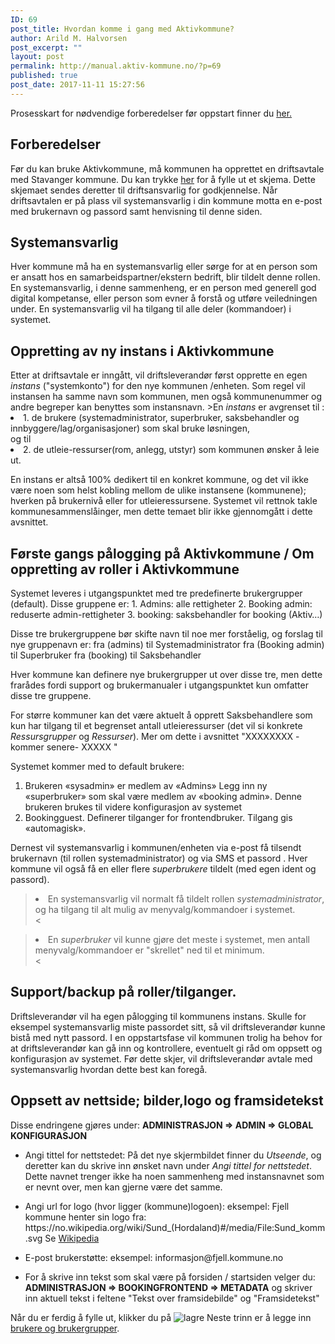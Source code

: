 ```yaml
---
ID: 69
post_title: Hvordan komme i gang med Aktivkommune?
author: Arild M. Halvorsen
post_excerpt: ""
layout: post
permalink: http://manual.aktiv-kommune.no/?p=69
published: true
post_date: 2017-11-11 15:27:56
---
```

Prosesskart for nødvendige forberedelser før oppstart finner du <a href="http://manual.aktiv-kommune.no/wp-content/uploads/2018/01/Aktivkommune-prosesskart-for-nødvendige-forberedelser-før-oppstart-PDF-1.pdf">her.</a>

<h2>Forberedelser</h2>
Før du kan bruke Aktivkommune, må kommunen ha opprettet en driftsavtale med Stavanger kommune. Du kan trykke <a href="#">her</a> for å fylle ut et skjema. Dette skjemaet sendes deretter til driftsansvarlig for godkjennelse. Når driftsavtalen er på plass vil systemansvarlig i din kommune motta en e-post med brukernavn og passord samt henvisning til denne siden.

<h2>Systemansvarlig</h2>
Hver kommune må ha en systemansvarlig eller sørge for at en person som er ansatt hos en samarbeidspartner/ekstern bedrift, blir tildelt denne rollen. En systemansvarlig, i denne sammenheng, er en person med generell god digital kompetanse, eller person som evner å forstå og utføre veiledningen under. En systemansvarlig vil ha tilgang til alle deler (kommandoer) i systemet.

<h2>Oppretting av ny instans i Aktivkommune</h2>
Etter at driftsavtale er inngått, vil driftsleverandør først opprette en egen <em>instans</em> ("systemkonto") for den nye kommunen /enheten. Som regel vil instansen ha samme navn som kommunen, men også kommunenummer og andre begreper kan benyttes som instansnavn. 
>En <em>instans</em> er avgrenset til :
<li>1. de brukere (systemadministrator, superbruker, saksbehandler og innbyggere/lag/organisasjoner) som skal bruke løsningen, </li>
 og til
<li>2. de utleie-ressurser(rom, anlegg, utstyr) som kommunen ønsker å leie ut. </li>

En instans er altså 100% dedikert til en konkret kommune, og det vil ikke være noen som helst kobling mellom de ulike instansene (kommunene); hverken på brukernivå eller for utleieressursene. Systemet vil rettnok takle kommunesammenslåinger, men dette temaet blir ikke gjennomgått i dette avsnittet.


<h2>Første gangs pålogging på Aktivkommune / Om oppretting av roller i Aktivkommune</h2>
Systemet leveres i utgangspunktet med tre predefinerte brukergrupper (default). Disse gruppene er:
1. Admins:           alle rettigheter
2. Booking admin:    reduserte admin-rettigheter
3. booking:          saksbehandler for booking (Aktiv…)

Disse tre brukergruppene bør skifte navn til noe mer forståelig, og forslag til nye gruppenavn er: 
fra (admins)            til      Systemadministrator 
fra (Booking admin)     til      Superbruker 
fra (booking)           til      Saksbehandler 

Hver kommune kan definere nye brukergrupper ut over disse tre, men dette frarådes fordi support og brukermanualer i utgangspunktet kun omfatter disse tre gruppene.

For større kommuner kan det være aktuelt å opprett Saksbehandlere som kun har tilgang til et begrenset antall utleieressurser (det vil si konkrete <em>Ressursgrupper</em> og <em>Ressurser</em>). Mer om dette i avsnittet "XXXXXXXX - kommer senere-  XXXXX " 

Systemet kommer med to default brukere:
1) Brukeren «sysadmin» er medlem av «Admins»
Legg inn ny «superbruker»  som skal være medlem av «booking admin». Denne brukeren brukes til videre konfigurasjon av systemet
2) Bookingguest. Definerer tilganger for frontendbruker. Tilgang gis «automagisk».




Dernest vil systemansvarlig i kommunen/enheten via e-post få tilsendt brukernavn (til rollen systemadministrator) og via SMS et passord . Hver kommune vil også få en eller flere <em>superbrukere</em> tildelt (med egen ident og passord). 
><li>En systemansvarlig vil normalt få tildelt rollen <em>systemadministrator</em>, og ha tilgang til alt mulig av menyvalg/kommandoer i systemet.  </li> <

><li>En <em>superbruker</em> vil kunne gjøre det meste i systemet, men antall menyvalg/kommandoer er "skrellet" ned til et minimum. </li> <


<h2>Support/backup på roller/tilganger. </h2>
Driftsleverandør vil ha egen pålogging til kommunens instans. Skulle for eksempel systemansvarlig miste passordet sitt, så vil driftsleverandør kunne bistå med nytt passord. I en oppstartsfase vil kommunen trolig ha behov for at driftsleverandør kan gå inn og kontrollere, eventuelt gi råd om oppsett og konfigurasjon av systemet. Før dette skjer, vil driftsleverandør avtale med systemansvarlig hvordan dette best kan foregå.

<h2>Oppsett av nettside; bilder,logo og framsidetekst</h2>
Disse endringene gjøres under: 
<strong>ADMINISTRASJON => ADMIN => GLOBAL KONFIGURASJON</strong>
<ul>

<li>Angi tittel for nettstedet:
På det nye skjermbildet finner du <em>Utseende</em>, og deretter kan du skrive inn ønsket navn under <em>Angi tittel for nettstedet</em>. Dette navnet trenger ikke ha noen sammenheng med instansnavnet som er nevnt over, men kan gjerne være det samme.</p></li>

<li>Angi url for logo (hvor ligger (kommune)logoen): 
eksempel: Fjell kommune henter sin logo fra: https://no.wikipedia.org/wiki/Sund_(Hordaland)#/media/File:Sund_komm.svg
Se <a href="https://no.wikipedia.org/wiki/Wikipedia:V%C3%A5pengalleri/Kommunev%C3%A5pen">Wikipedia</a></p></li>

<li><p>E-post brukerstøtte:
eksempel: informasjon@fjell.kommune.no</p></li>

<li><p>For å skrive inn tekst som skal være på forsiden / startsiden velger du:
<strong>ADMINISTRASJON => BOOKINGFRONTEND => METADATA</strong>
og skriver inn aktuell tekst i feltene "Tekst over framsidebilde" og "Framsidetekst"</p></li>
</ul>

<p>Når du er ferdig å fylle ut, klikker du på 
<img src="http://manual.aktiv-kommune.no/wp-content/uploads/2018/01/lagre3.png" alt="lagre" />
Neste trinn er å legge inn <a href="https://manual.aktiv-kommune.no/?p=267">brukere og brukergrupper</a>.